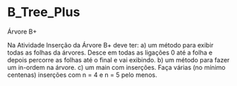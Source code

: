 # B_Tree_Plus
Árvore B+

Na Atividade Inserção da Árvore B+ deve ter:
a) um método para exibir todas as folhas da árvores. Desce em todas as ligações 0 até a folha e depois percorre as folhas até o final e vai exibindo.
b) um método para fazer um in-ordem na árvore.
c) um main com inserções. Faça várias (no mínimo centenas) inserções com n = 4 e n = 5 pelo menos.
